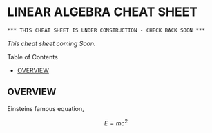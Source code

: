 # LINEAR ALGEBRA CHEAT SHEET

```txt
*** THIS CHEAT SHEET IS UNDER CONSTRUCTION - CHECK BACK SOON ***
```

_This cheat sheet coming Soon._

Table of Contents

* [OVERVIEW](https://github.com/JeffDeCola/my-cheat-sheets/tree/master/other/stem/math/pure/structures/linear-algebra-cheat-sheet#overview)

## OVERVIEW

Einsteins famous equation,

$$
E=mc^2
$$
